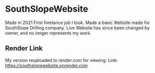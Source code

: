 # SouthSlopeWebsite
Made in 2021 First freelance job I took. Made a basic Website made for SouthSlope Drilling company. Live Website has since been changed by owner, and no longer represents my work.

## Render Link
My version reuploaded to render.com for viewing. Link: https://southslopewebsite.onrender.com

